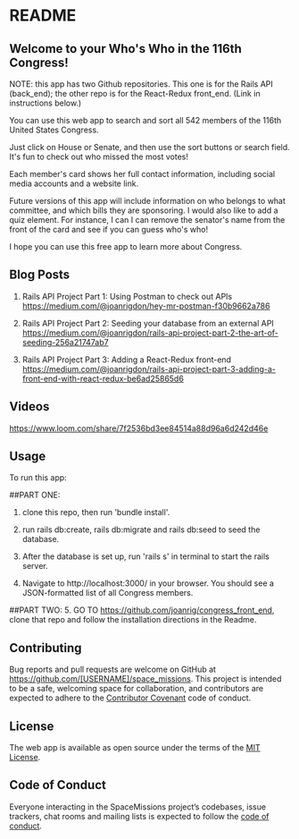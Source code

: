 # README


## Welcome to your Who's Who in the 116th Congress!

NOTE: this app has two Github repositories. This one is for the Rails API (back_end); the other repo is for the React-Redux front_end. (Link in instructions below.)

You can use this web app to search and sort all 542 members of the 116th United States Congress.

Just click on House or Senate, and then use the sort buttons or search field. It's fun to check out who missed the most votes!

Each member's card shows her full contact information, including social media accounts and a website link.

Future versions of this app will include information on who belongs to what committee, and which bills they are sponsoring. I would also like to add a quiz element. For instance, I can I can remove the senator's name from the front of the card and see if you can guess who's who!

I hope you can use this free app to learn more about Congress.


## Blog Posts
1. Rails API Project Part 1: Using Postman to check out APIs
https://medium.com/@joanrigdon/hey-mr-postman-f30b9662a786

2. Rails API Project Part 2: Seeding your database from an external API
https://medium.com/@joanrigdon/rails-api-project-part-2-the-art-of-seeding-256a21747ab7

3. Rails API Project Part 3: Adding a React-Redux front-end
https://medium.com/@joanrigdon/rails-api-project-part-3-adding-a-front-end-with-react-redux-be6ad25865d6


## Videos

https://www.loom.com/share/7f2536bd3ee84514a88d96a6d242d46e



## Usage

To run this app:

##PART ONE:
1. clone this repo, then run 'bundle install'.
2. run rails db:create, rails db:migrate and rails db:seed to seed the database.

3. After the database is set up, run 'rails s' in terminal to start the rails server.

4. Navigate to http://localhost:3000/ in your browser. You should see a JSON-formatted list of all Congress members.

##PART TWO:
5. GO TO https://github.com/joanrig/congress_front_end, clone that repo and follow the installation directions in the Readme.


## Contributing

Bug reports and pull requests are welcome on GitHub at https://github.com/[USERNAME]/space_missions. This project is intended to be a safe, welcoming space for collaboration, and contributors are expected to adhere to the [Contributor Covenant](http://contributor-covenant.org) code of conduct.


## License

The web app is available as open source under the terms of the [MIT License](https://opensource.org/licenses/MIT).


## Code of Conduct

Everyone interacting in the SpaceMissions project’s codebases, issue trackers, chat rooms and mailing lists is expected to follow the [code of conduct](https://github.com/[USERNAME]/space_missions/blob/master/CODE_OF_CONDUCT.md).
